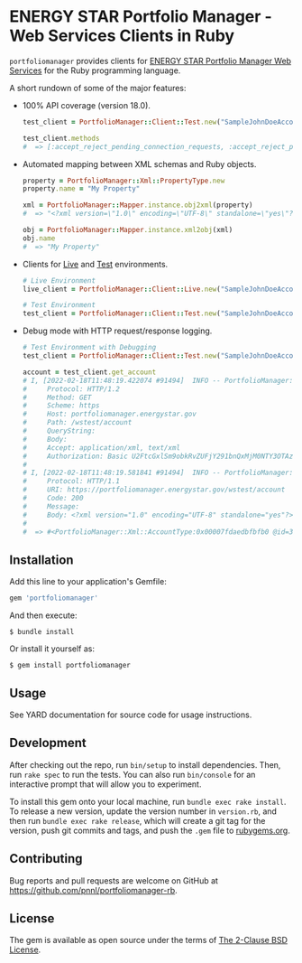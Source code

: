 # ENERGY STAR Portfolio Manager - Web Services Clients in Ruby

`portfoliomanager` provides clients for [ENERGY STAR Portfolio Manager Web Services](https://portfoliomanager.energystar.gov/webservices/home) for the Ruby programming language.

A short rundown of some of the major features:
* 100% API coverage (version 18.0).
  ```ruby
  test_client = PortfolioManager::Client::Test.new("SampleJohnDoeAccount", "Sample123")

  test_client.methods
  #  => [:accept_reject_pending_connection_requests, :accept_reject_pending_meter_share_requests, :accept_reject_pending_property_share_requests, :add_building, :add_energy_performance_project, :add_individual_meter_to_aggregated_meter, :add_meter, :add_meter_consumption_data, :add_meter_identifier_value, :add_meter_waste_data, :add_property, :add_property_identifier_value, :add_property_use, :add_property_verification_information, :add_property_verification_professional_designation_information, :associate_building_to_a_property, :associate_meter_to_a_property, :associate_meter_to_a_property_use, :associate_meters_to_a_property, :associate_meters_to_a_property_use, :create_customer, :delete_all_individual_meters_of_an_aggregate_meter, :delete_building, :delete_consumption_data, :delete_custom_field, :delete_energy_performance_project, :delete_individual_meter_of_an_aggregated_meter, :delete_meter, :delete_meter_consumption_data, :delete_meter_identifier_value, :delete_meter_waste_data, :delete_property, :delete_property_identifier_value, :delete_property_pgp, :delete_property_use, :delete_property_verification_information, :delete_property_verification_professional_designation_information, :delete_specific_professional_designation_license_from_property_verification_information, :delete_specific_professional_designation_type_from_property_verification_information, :delete_waste_data, :disassociate_meter_from_a_property, :disassociate_meter_from_a_property_use, :disconnect_from_customer, :edit_account, :edit_billboard_setting_at_property_level_for_account, :edit_billboard_setting_at_property_level_for_customer, :edit_building, :edit_consumption_data, :edit_custom_field, :edit_customer, :edit_data_exchange_settings, :edit_design, :edit_energy_performance_project, :edit_meter, :edit_meter_identifier_value, :edit_property, :edit_property_baseline_and_target, :edit_property_edu, :edit_property_identifier_value, :edit_property_international_weather_station, :edit_property_pgp, :edit_property_use, :edit_use_details, :edit_use_details_correction, :edit_waste_data, :get_account, :get_all_meter_identifier_list, :get_associated_property_meters, :get_associated_property_use_meters, :get_billboard_metric_list, :get_billboard_setting_at_property_level_for_account, :get_billboard_setting_at_property_level_for_customer, :get_building, :get_building_list, :get_custom_field, :get_custom_field_list, :get_customer, :get_customer_custom_field_values, :get_customer_list, :get_data_exchange_settings, :get_design, :get_design_metrics, :get_egrid_subregion_list, :get_energy_performance_project, :get_energy_performance_project_list, :get_federal_agency_list, :get_id_hierarchy_for_consumption_data, :get_id_hierarchy_for_meter, :get_id_hierarchy_for_property, :get_id_hierarchy_for_property_use, :get_id_hierarchy_for_use_detail, :get_id_hierarchy_for_waste_data, :get_individual_meter_of_an_aggregated_meter, :get_international_weather_station_list, :get_meter, :get_meter_aggregation_indicator, :get_meter_aggregation_list, :get_meter_consumption_data, :get_meter_custom_field_values, :get_meter_identifier_list, :get_meter_identifier_value, :get_meter_identifier_value_list, :get_meter_list, :get_meter_waste_data, :get_notifications, :get_parent_property_list, :get_pending_connection_requests, :get_pending_meter_share_requests, :get_pending_property_share_requests, :get_professional_designation_types_list, :get_property, :get_property_baseline_and_target, :get_property_custom_field_values, :get_property_edu_list, :get_property_identifier_list, :get_property_identifier_value, :get_property_identifier_value_list, :get_property_list, :get_property_metrics, :get_property_monthly_metrics, :get_property_pgp_list, :get_property_use, :get_property_use_list, :get_property_use_metrics, :get_property_verification_information, :get_property_verification_professional_designation_information, :get_reasons_for_no_energy_score, :get_reasons_for_no_water_score, :get_use_details, :get_use_details_revision_history, :get_what_changed_consumption_data_meter_list, :get_what_changed_meter_list, :get_what_changed_meter_list_for_a_specific_property, :get_what_changed_property_list, :get_what_changed_property_use_list, :get_what_changed_property_use_list_from_use_detail_changes_only, :get_what_changed_waste_data_meter_list, :remove_building_association, :remove_instance_variable, :send_connection_request_from_test_environment, :send_meter_share_request_from_test_environment, :submit_customer_level_custom_field_values, :submit_meter_level_custom_field_values, :submit_property_level_custom_field_values, :target_finder, :unshare_meter, :unshare_property, :update_individual_meter_of_aggregated_meter, :update_property_verification_information, :update_property_verification_professional_designation_information, :update_specific_professional_designation_license_of_property_verification_information, ...]
  ```
* Automated mapping between XML schemas and Ruby objects.
  ```ruby
  property = PortfolioManager::Xml::PropertyType.new
  property.name = "My Property"

  xml = PortfolioManager::Mapper.instance.obj2xml(property)
  #  => "<?xml version=\"1.0\" encoding=\"UTF-8\" standalone=\"yes\"?><property><name>My Property</name></property>"

  obj = PortfolioManager::Mapper.instance.xml2obj(xml)
  obj.name
  #  => "My Property"
  ```
* Clients for [Live](https://portfoliomanager.energystar.gov/webservices/home/api) and [Test](https://portfoliomanager.energystar.gov/webservices/home/test/api) environments.
  ```ruby
  # Live Environment
  live_client = PortfolioManager::Client::Live.new("SampleJohnDoeAccount", "Sample123")

  # Test Environment
  test_client = PortfolioManager::Client::Test.new("SampleJohnDoeAccount", "Sample123")
  ```
* Debug mode with HTTP request/response logging.
  ```ruby
  # Test Environment with Debugging
  test_client = PortfolioManager::Client::Test.new("SampleJohnDoeAccount", "Sample123", true)

  account = test_client.get_account
  # I, [2022-02-18T11:48:19.422074 #91494]  INFO -- PortfolioManager: Request:
  # 	Protocol: HTTP/1.2
  # 	Method: GET
  # 	Scheme: https
  # 	Host: portfoliomanager.energystar.gov
  # 	Path: /wstest/account
  # 	QueryString:
  # 	Body:
  # 	Accept: application/xml, text/xml
  # 	Authorization: Basic U2FtcGxlSm9obkRvZUFjY291bnQxMjM0NTY3OTAzOlNhbXBsZTEyMw==
  #
  # I, [2022-02-18T11:48:19.581841 #91494]  INFO -- PortfolioManager: Response:
  # 	Protocol: HTTP/1.1
  # 	URI: https://portfoliomanager.energystar.gov/wstest/account
  # 	Code: 200
  # 	Message:
  # 	Body: <?xml version="1.0" encoding="UTF-8" standalone="yes"?><account><id>379547</id><username>SampleJohnDoeAccount1234567903</username><password>********</password><webserviceUser>true</webserviceUser><searchable>false</searchable><includeTestPropertiesInGraphics>true</includeTestPropertiesInGraphics><emailPreferenceCanadianAccount>true</emailPreferenceCanadianAccount><contact><address address1="123 South St" city="Edmonton" state="AB" postalCode="T5G 2S7" country="CA"/><email>jack_brown@acme.com</email><firstName>Jack</firstName><phone>703-555-2121</phone><lastName>Brown</lastName><jobTitle>Building Administrator Data Exchange User</jobTitle></contact><organization name="ACME Corporation"><primaryBusiness>Other</primaryBusiness><otherBusinessDescription>other</otherBusinessDescription><energyStarPartner>true</energyStarPartner><energyStarPartnerType>Service and Product Providers</energyStarPartnerType></organization><billboardMetric>No Selection Made</billboardMetric><languagePreference>en_US</languagePreference></account>
  #
  #  => #<PortfolioManager::Xml::AccountType:0x00007fdaedbfbfb0 @id=379547, @username="SampleJohnDoeAccount1234567903", @password="********", @webserviceUser=true, @searchable=false, @includeTestPropertiesInGraphics=true, @emailPreferenceCanadianAccount=true, @contact=#<PortfolioManager::Xml::ContactType:0x00007fdaedbfa868 @address=#<PortfolioManager::Xml::AddressType:0x00007fdaedbfa7f0 @__xmlattr={#<XSD::QName:0x1d74 {}address1>=>"123 South St", #<XSD::QName:0x1d88 {}city>=>"Edmonton", #<XSD::QName:0x1d9c {}postalCode>=>"T5G 2S7", #<XSD::QName:0x1db0 {}state>=>"AB", #<XSD::QName:0x1dc4 {}country>=>"CA"}>, @email="jack_brown@acme.com", @firstName="Jack", @phone="703-555-2121", @lastName="Brown", @jobTitle="Building Administrator Data Exchange User">, @organization=#<PortfolioManager::Xml::OrganizationType:0x00007fdaedbebdb8 @primaryBusiness="Other", @otherBusinessDescription="other", @energyStarPartner=true, @energyStarPartnerType="Service and Product Providers", @__xmlattr={#<XSD::QName:0x1dd8 {}name>=>"ACME Corporation"}>, @billboardMetric="No Selection Made", @languagePreference="en_US">
  ```

## Installation

Add this line to your application's Gemfile:

```ruby
gem 'portfoliomanager'
```

And then execute:

    $ bundle install

Or install it yourself as:

    $ gem install portfoliomanager

## Usage

See YARD documentation for source code for usage instructions.

## Development

After checking out the repo, run `bin/setup` to install dependencies. Then, run `rake spec` to run the tests. You can also run `bin/console` for an interactive prompt that will allow you to experiment.

To install this gem onto your local machine, run `bundle exec rake install`. To release a new version, update the version number in `version.rb`, and then run `bundle exec rake release`, which will create a git tag for the version, push git commits and tags, and push the `.gem` file to [rubygems.org](https://rubygems.org).

## Contributing

Bug reports and pull requests are welcome on GitHub at https://github.com/pnnl/portfoliomanager-rb.

## License

The gem is available as open source under the terms of [The 2-Clause BSD License](https://opensource.org/licenses/BSD-2-Clause).
